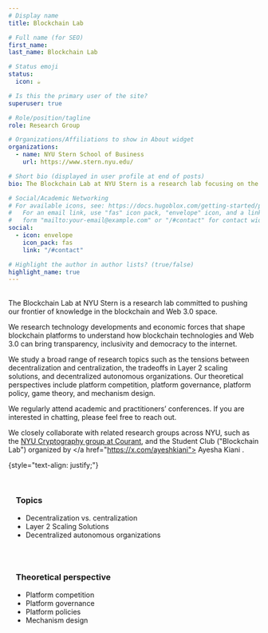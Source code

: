 ```yaml
---
# Display name
title: Blockchain Lab

# Full name (for SEO)
first_name:
last_name: Blockchain Lab

# Status emoji
status:
  icon: ☕️

# Is this the primary user of the site?
superuser: true

# Role/position/tagline
role: Research Group

# Organizations/Affiliations to show in About widget
organizations:
  - name: NYU Stern School of Business
    url: https://www.stern.nyu.edu/

# Short bio (displayed in user profile at end of posts)
bio: The Blockchain Lab at NYU Stern is a research lab focusing on the latest developments in the blockchain and Web 3.0 space. We are a passionate group of researchers committed to pushing our frontier of knowledge by contributing cutting-edge insights and publications.

# Social/Academic Networking
# For available icons, see: https://docs.hugoblox.com/getting-started/page-builder/#icons
#   For an email link, use "fas" icon pack, "envelope" icon, and a link in the
#   form "mailto:your-email@example.com" or "/#contact" for contact widget.
social:
  - icon: envelope
    icon_pack: fas
    link: "/#contact"

# Highlight the author in author lists? (true/false)
highlight_name: true
---
```


<br>
The Blockchain Lab at NYU Stern is a research lab committed to pushing our frontier of knowledge in the blockchain and Web 3.0 space.

We research technology developments and economic forces that shape blockchain platforms to understand how blockchain technologies and Web 3.0 can bring transparency, inclusivity and democracy to the internet.

We study a broad range of research topics such as the tensions between decentralization and centralization, the tradeoffs in Layer 2 scaling solutions, and decentralized autonomous organizations. Our theoretical perspectives include platform competition, platform governance, platform policy, game theory, and mechanism design.

We regularly attend academic and practitioners’ conferences. If you are interested in chatting, please feel free to reach out.

We closely collaborate with related research groups across NYU, such as the <a href="https://cs.nyu.edu/crg/">NYU Cryptography group at Courant</a>, and the Student Club ("Blockchain Lab") organized by </a href="https://x.com/ayeshkiani"> Ayesha Kiani </a>. 

{style="text-align: justify;"}

<div class="container">
  <div class="list-container">
    <h3>Topics</h3>
    <ul>
      <li>Decentralization vs. centralization</li>
      <li>Layer 2 Scaling Solutions</li>
      <li>Decentralized autonomous organizations</li>
    </ul>
  </div>
  <div class="list-container">
    <h3>Theoretical perspective</h3>
    <ul>
      <li>Platform competition</li>
      <li>Platform governance</li>
      <li>Platform policies</li>
      <li>Mechanism design</li>
    </ul>
  </div>
</div>

<style>
  .container {
    display: flex;
    flex-wrap: wrap;
  }
  .list-container {
    flex: 1;
    min-width: 250px; /* Adjust based on your content and design */
    padding: 15px;
  }
  ul {
    list-style-type: disc;
    padding-left: 20px;
  }
  @media (max-width: 600px) {
    .container {
      flex-direction: column;
    }
  }
</style>
